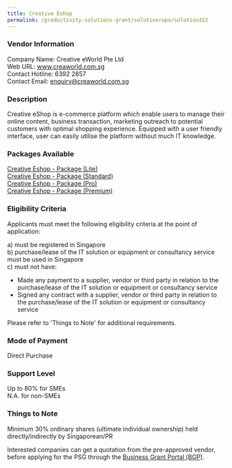 ```yaml
---
title: Creative Eshop
permalink: /productivity-solutions-grant/solutionrepo/solution322
---
```


### Vendor Information
Company Name: Creative eWorld Pte Ltd<br>Web URL: www.creaworld.com.sg<br>Contact Hotline: 6392 2857<br>Contact Email: enquiry@creaworld.com.sg

### Description

Creative eShop is e-commerce platform which enable users to manage their online content, business transaction, marketing outreach to potential customers with optimal shopping experience. Equipped with a user friendly interface, user can easily utilise the platform without much IT knowledge.

### Packages Available

<a href='https://www.gobusiness.gov.sg/images/psg/Desensitised_Creative_E-World_Annex 3_Wef_1_March_2021_Part_1.pdf' target='_blank'>Creative Eshop - Package (Lite)</a><br/>
<a href='https://www.gobusiness.gov.sg/images/psg/Desensitised_Creative_E-World_Annex 3_Wef_1_March_2021_Part_2.pdf' target='_blank'>Creative Eshop  - Package (Standard)</a><br/>
<a href='https://www.gobusiness.gov.sg/images/psg/Desensitised_Creative_E-World_Annex 3_Wef_1_March_2021_Part_3.pdf' target='_blank'>Creative Eshop - Package (Pro)</a><br/>
<a href='https://www.gobusiness.gov.sg/images/psg/Desensitised_Creative_E-World_Annex 3_Wef_1_March_2021_Part_4.pdf' target='_blank'>Creative Eshop - Package (Premium)</a><br/>

### Eligibility Criteria

Applicants must meet the following eligibility criteria at the point of application:

a) must be registered in Singapore <br>
b) purchase/lease of the IT solution or equipment or consultancy service must be used in Singapore <br>
c) must not have:
- Made any payment to a supplier, vendor or third party in relation to the purchase/lease of the IT solution or equipment or consultancy service
- Signed any contract with a supplier, vendor or third party in relation to the purchase/lease of the IT solution or equipment or consultancy service

Please refer to 'Things to Note' for additional requirements.

### Mode of Payment
Direct Purchase

### Support Level
Up to 80% for SMEs <br>
N.A. for non-SMEs

### Things to Note
Minimum 30% ordinary shares (ultimate individual ownership) held directly/indirectly by Singaporean/PR

Interested companies can get a quotation from the pre-approved vendor, before applying for the PSG through the <a target='_blank' href='https://www.businessgrants.gov.sg/'>Business Grant Portal (BGP)</a>.
